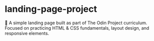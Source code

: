 # landing-page-project
🚀 A simple landing page built as part of The Odin Project curriculum. Focused on practicing HTML &amp; CSS fundamentals, layout design, and responsive elements.
